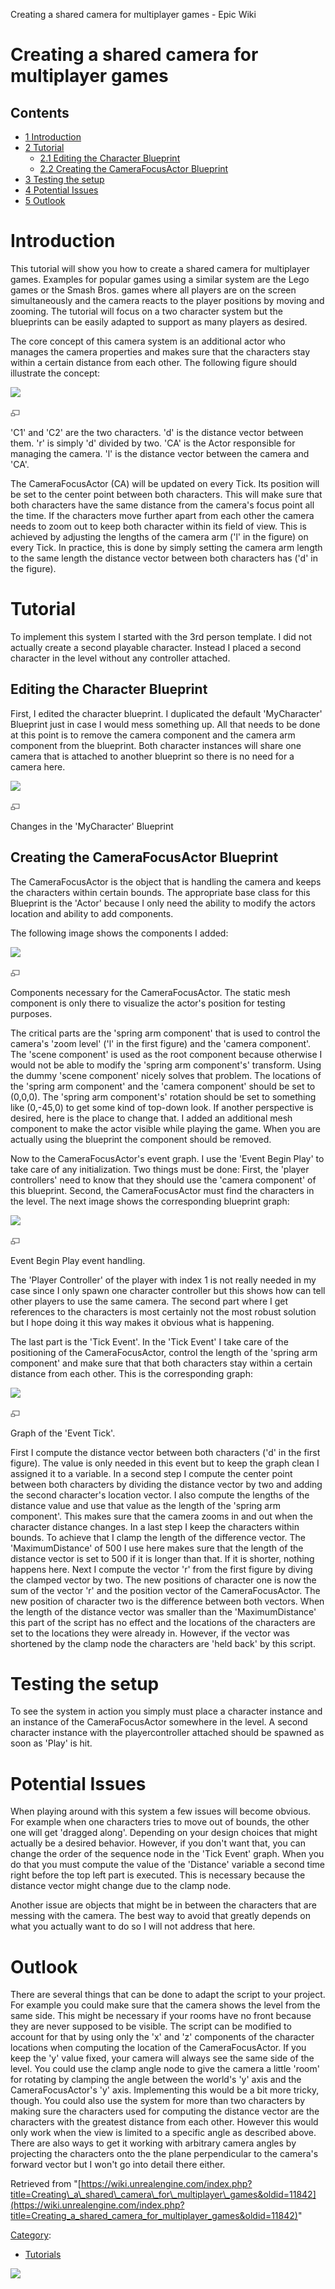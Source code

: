 Creating a shared camera for multiplayer games - Epic Wiki                    

Creating a shared camera for multiplayer games
==============================================

Contents
--------

*   [1 Introduction](#Introduction)
*   [2 Tutorial](#Tutorial)
    *   [2.1 Editing the Character Blueprint](#Editing_the_Character_Blueprint)
    *   [2.2 Creating the CameraFocusActor Blueprint](#Creating_the_CameraFocusActor_Blueprint)
*   [3 Testing the setup](#Testing_the_setup)
*   [4 Potential Issues](#Potential_Issues)
*   [5 Outlook](#Outlook)

Introduction
============

This tutorial will show you how to create a shared camera for multiplayer games. Examples for popular games using a similar system are the Lego games or the Smash Bros. games where all players are on the screen simultaneously and the camera reacts to the player positions by moving and zooming. The tutorial will focus on a two character system but the blueprints can be easily adapted to support as many players as desired.

The core concept of this camera system is an additional actor who manages the camera properties and makes sure that the characters stay within a certain distance from each other. The following figure should illustrate the concept:

[![](https://d3ar1piqh1oeli.cloudfront.net/6/62/SharedCameraConcept.png/940px-SharedCameraConcept.png)](/File:SharedCameraConcept.png)

[![](/skins/common/images/magnify-clip.png)](/File:SharedCameraConcept.png "Enlarge")

'C1' and 'C2' are the two characters. 'd' is the distance vector between them. 'r' is simply 'd' divided by two. 'CA' is the Actor responsible for managing the camera. 'l' is the distance vector between the camera and 'CA'.

The CameraFocusActor (CA) will be updated on every Tick. Its position will be set to the center point between both characters. This will make sure that both characters have the same distance from the camera's focus point all the time. If the characters move further apart from each other the camera needs to zoom out to keep both character within its field of view. This is achieved by adjusting the lengths of the camera arm ('l' in the figure) on every Tick. In practice, this is done by simply setting the camera arm length to the same length the distance vector between both characters has ('d' in the figure).

Tutorial
========

To implement this system I started with the 3rd person template. I did not actually create a second playable character. Instead I placed a second character in the level without any controller attached.

Editing the Character Blueprint
-------------------------------

First, I edited the character blueprint. I duplicated the default 'MyCharacter' Blueprint just in case I would mess something up. All that needs to be done at this point is to remove the camera component and the camera arm component from the blueprint. Both character instances will share one camera that is attached to another blueprint so there is no need for a camera here.

[![](https://d3ar1piqh1oeli.cloudfront.net/b/bd/Edit_Character.png/180px-Edit_Character.png)](/File:Edit_Character.png)

[![](/skins/common/images/magnify-clip.png)](/File:Edit_Character.png "Enlarge")

Changes in the 'MyCharacter' Blueprint

Creating the CameraFocusActor Blueprint
---------------------------------------

The CameraFocusActor is the object that is handling the camera and keeps the characters within certain bounds. The appropriate base class for this Blueprint is the 'Actor' because I only need the ability to modify the actors location and ability to add components.

The following image shows the components I added:

[![](https://d3ar1piqh1oeli.cloudfront.net/5/56/CameraFocusActor_Components.png/180px-CameraFocusActor_Components.png)](/File:CameraFocusActor_Components.png)

[![](/skins/common/images/magnify-clip.png)](/File:CameraFocusActor_Components.png "Enlarge")

Components necessary for the CameraFocusActor. The static mesh component is only there to visualize the actor's position for testing purposes.

The critical parts are the 'spring arm component' that is used to control the camera's 'zoom level' ('l' in the first figure) and the 'camera component'. The 'scene component' is used as the root component because otherwise I would not be able to modify the 'spring arm component's' transform. Using the dummy 'scene component' nicely solves that problem. The locations of the 'spring arm component' and the 'camera component' should be set to (0,0,0). The 'spring arm component's' rotation should be set to something like (0,-45,0) to get some kind of top-down look. If another perspective is desired, here is the place to change that. I added an additional mesh component to make the actor visible while playing the game. When you are actually using the blueprint the component should be removed.

Now to the CameraFocusActor's event graph. I use the 'Event Begin Play' to take care of any initialization. Two things must be done: First, the 'player controllers' need to know that they should use the 'camera component' of this blueprint. Second, the CameraFocusActor must find the characters in the level. The next image shows the corresponding blueprint graph:

[![](https://d3ar1piqh1oeli.cloudfront.net/3/36/CameraFocusActor_BeginPlay.png/180px-CameraFocusActor_BeginPlay.png)](/File:CameraFocusActor_BeginPlay.png)

[![](/skins/common/images/magnify-clip.png)](/File:CameraFocusActor_BeginPlay.png "Enlarge")

Event Begin Play event handling.

The 'Player Controller' of the player with index 1 is not really needed in my case since I only spawn one character controller but this shows how can tell other players to use the same camera. The second part where I get references to the characters is most certainly not the most robust solution but I hope doing it this way makes it obvious what is happening.

The last part is the 'Tick Event'. In the 'Tick Event' I take care of the positioning of the CameraFocusActor, control the length of the 'spring arm component' and make sure that that both characters stay within a certain distance from each other. This is the corresponding graph:

[![](https://d3ar1piqh1oeli.cloudfront.net/6/69/CameraFocusActor_Tick.png/180px-CameraFocusActor_Tick.png)](/File:CameraFocusActor_Tick.png)

[![](/skins/common/images/magnify-clip.png)](/File:CameraFocusActor_Tick.png "Enlarge")

Graph of the 'Event Tick'.

First I compute the distance vector between both characters ('d' in the first figure). The value is only needed in this event but to keep the graph clean I assigned it to a variable. In a second step I compute the center point between both characters by dividing the distance vector by two and adding the second character's location vector. I also compute the lengths of the distance value and use that value as the length of the 'spring arm component'. This makes sure that the camera zooms in and out when the character distance changes. In a last step I keep the characters within bounds. To achieve that I clamp the length of the difference vector. The 'MaximumDistance' of 500 I use here makes sure that the length of the distance vector is set to 500 if it is longer than that. If it is shorter, nothing happens here. Next I compute the vector 'r' from the first figure by diving the clamped vector by two. The new positions of character one is now the sum of the vector 'r' and the position vector of the CameraFocusActor. The new position of character two is the difference between both vectors. When the length of the distance vector was smaller than the 'MaximumDistance' this part of the script has no effect and the locations of the characters are set to the locations they were already in. However, if the vector was shortened by the clamp node the characters are 'held back' by this script.

Testing the setup
=================

To see the system in action you simply must place a character instance and an instance of the CameraFocusActor somewhere in the level. A second character instance with the playercontroller attached should be spawned as soon as 'Play' is hit.

Potential Issues
================

When playing around with this system a few issues will become obvious. For example when one characters tries to move out of bounds, the other one will get 'dragged along'. Depending on your design choices that might actually be a desired behavior. However, if you don't want that, you can change the order of the sequence node in the 'Tick Event' graph. When you do that you must compute the value of the 'Distance' variable a second time right before the top left part is executed. This is necessary because the distance vector might change due to the clamp node.

Another issue are objects that might be in between the characters that are messing with the camera. The best way to avoid that greatly depends on what you actually want to do so I will not address that here.

Outlook
=======

There are several things that can be done to adapt the script to your project. For example you could make sure that the camera shows the level from the same side. This might be necessary if your rooms have no front because they are never supposed to be visible. The script can be modified to account for that by using only the 'x' and 'z' components of the character locations when computing the location of the CameraFocusActor. If you keep the 'y' value fixed, your camera will always see the same side of the level. You could use the clamp angle node to give the camera a little 'room' for rotating by clamping the angle between the world's 'y' axis and the CameraFocusActor's 'y' axis. Implementing this would be a bit more tricky, though. You could also use the system for more than two characters by making sure the characters used for computing the distance vector are the characters with the greatest distance from each other. However this would only work when the view is limited to a specific angle as described above. There are also ways to get it working with arbitrary camera angles by projecting the characters onto the the plane perpendicular to the camera's forward vector but I won't go into detail there either.

Retrieved from "[https://wiki.unrealengine.com/index.php?title=Creating\_a\_shared\_camera\_for\_multiplayer\_games&oldid=11842](https://wiki.unrealengine.com/index.php?title=Creating_a_shared_camera_for_multiplayer_games&oldid=11842)"

[Category](/Special:Categories "Special:Categories"):

*   [Tutorials](/Category:Tutorials "Category:Tutorials")

  ![](https://tracking.unrealengine.com/track.png)
